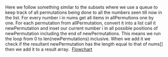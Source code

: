 Here we follow something similar to the subsets where we use a queue to keep track of all permutations being done to all the numbers seen till now in the list.
For every number i in nums
get all items in allPermutions one by one. For each permutation from allPermutation, convert it into a list call it newPermutation and inset our current number i in all possible positions of newPermutation including the end of newPermutations.
This means we run the loop from 0 to len(newPermutations) inclusive.
When we add it we check if the resultant newPermutation has the length equal to that of nums[] then we add it to a result array.
​
[Flowchart](https://imgur.com/aAQ4rKO)
